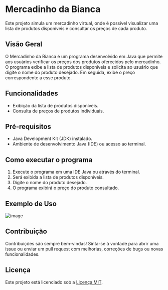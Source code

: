 # Mercadinho da Bianca

Este projeto simula um mercadinho virtual, onde é possível visualizar uma lista de produtos disponíveis e consultar os preços de cada produto.

## Visão Geral

O Mercadinho da Bianca é um programa desenvolvido em Java que permite aos usuários verificar os preços dos produtos oferecidos pelo mercadinho. O programa exibe a lista de produtos disponíveis e solicita ao usuário que digite o nome do produto desejado. Em seguida, exibe o preço correspondente a esse produto.

## Funcionalidades

- Exibição da lista de produtos disponíveis.
- Consulta de preços de produtos individuais.

## Pré-requisitos

- Java Development Kit (JDK) instalado.
- Ambiente de desenvolvimento Java (IDE) ou acesso ao terminal.

## Como executar o programa

1. Execute o programa em uma IDE Java ou através do terminal.
2. Será exibida a lista de produtos disponíveis.
3. Digite o nome do produto desejado.
4. O programa exibirá o preço do produto consultado.

## Exemplo de Uso

![image](https://github.com/b1aaanca/ValoresDeProdutos/assets/81167298/feda866f-30c6-451f-968f-9a04df035d76)


## Contribuição

Contribuições são sempre bem-vindas! Sinta-se à vontade para abrir uma issue ou enviar um pull request com melhorias, correções de bugs ou novas funcionalidades.

## Licença

Este projeto está licenciado sob a [Licença MIT](LICENSE).

